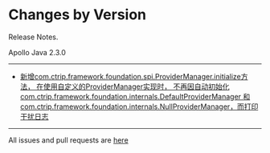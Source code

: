 Changes by Version
==================
Release Notes.

Apollo Java 2.3.0

------------------
* [新增com.ctrip.framework.foundation.spi.ProviderManager.initialize方法，
  在使用自定义的ProviderManager实现时，
  不再因自动初始化com.ctrip.framework.foundation.internals.DefaultProviderManager
  和com.ctrip.framework.foundation.internals.NullProviderManager，而打印干扰日志](https://github.com/apolloconfig/apollo-java/pull/50)

------------------
All issues and pull requests are [here](https://github.com/apolloconfig/apollo-java/milestone/3?closed=1)